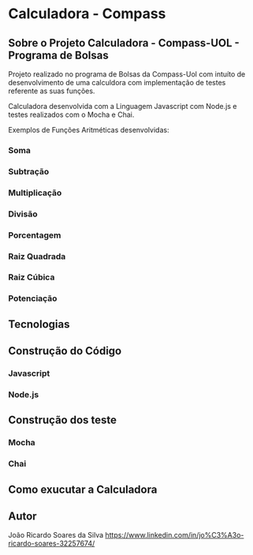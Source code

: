 # Calculadora - Compass


## Sobre o Projeto Calculadora - Compass-UOL - Programa de Bolsas

Projeto realizado no programa de Bolsas da Compass-Uol com intuíto de desenvolvimento de uma calculdora com implementação de testes referente as suas funções.

Calculadora desenvolvida com a Linguagem Javascript com Node.js e testes realizados com o Mocha e Chai.

Exemplos de Funções Aritméticas desenvolvidas:

### Soma
### Subtração
### Multiplicação
### Divisão
### Porcentagem
### Raiz Quadrada
### Raiz Cúbica
### Potenciação


## Tecnologias

## Construção do Código

### Javascript
### Node.js

## Construção dos teste

### Mocha
### Chai


## Como exucutar a Calculadora




## Autor

João Ricardo Soares da Silva
https://www.linkedin.com/in/jo%C3%A3o-ricardo-soares-32257674/